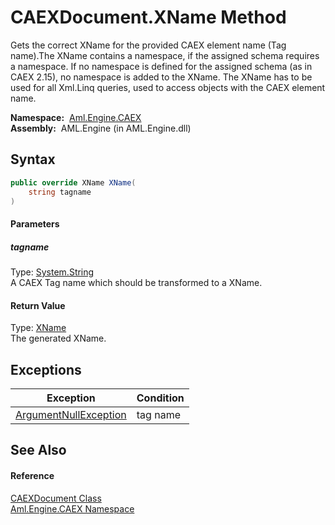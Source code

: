 CAEXDocument.XName Method
=========================
Gets the correct XName for the provided CAEX element name (Tag name).The XName contains a namespace, if the assigned schema requires a namespace. If no namespace is defined for the assigned schema (as in CAEX 2.15), no namespace is added to the XName. The XName has to be used for all Xml.Linq queries, used to access objects with the CAEX element name.

  **Namespace:**  [Aml.Engine.CAEX][1]  
  **Assembly:**  AML.Engine (in AML.Engine.dll)

Syntax
------

```csharp
public override XName XName(
	string tagname
)
```

#### Parameters

##### *tagname*
Type: [System.String][2]  
A CAEX Tag name which should be transformed to a XName.

#### Return Value
Type: [XName][3]  
The generated XName.

Exceptions
----------

Exception                  | Condition 
-------------------------- | --------- 
[ArgumentNullException][4] | tag name  


See Also
--------

#### Reference
[CAEXDocument Class][5]  
[Aml.Engine.CAEX Namespace][1]  

[1]: ../README.md
[2]: https://docs.microsoft.com/dotnet/api/system.string
[3]: https://docs.microsoft.com/dotnet/api/system.xml.linq.xname
[4]: https://docs.microsoft.com/dotnet/api/system.argumentnullexception
[5]: README.md
[6]: https://www.automationml.org
[7]: ../../icons/logoShade.png